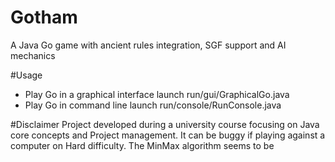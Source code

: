 Gotham
======

A Java Go game with ancient rules integration, SGF support and AI mechanics

#Usage
- Play Go in a graphical interface
launch run/gui/GraphicalGo.java
- Play Go in command line
launch run/console/RunConsole.java

#Disclaimer
Project developed during a university course focusing on Java core concepts and Project management.
It can be buggy if playing against a computer on Hard difficulty. The MinMax algorithm seems to be 
